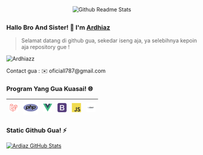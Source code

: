 <p align="center">
 <img width="200px" src="https://media1.giphy.com/avatars/mwooodward/cIe5MvDvX4Vc.gif" align="center" alt="Github Readme Stats" />
 <h2 align="center"></h2>
</p>

### Hallo Bro And Sister! 👋 I'm [Ardhiaz]()
> Selamat datang di github gua, sekedar iseng aja, ya selebihnya kepoin aja repository gue !

<img src="https://camo.githubusercontent.com/5e669759dd6b0233a6a00cb56cf18f966366c6bc1262619f6ffd2a71f3f4e525/68747470733a2f2f692e696d6775722e636f6d2f496b644c4976752e676966" alt="Ardhiazz" />

<div>
 <p>
Contact gua : ✉️ oficiall787@gmail.com
</p>
</div>

### Program Yang Gua Kuasai! 🌐

| [<img src="https://raw.githubusercontent.com/github/explore/80688e429a7d4ef2fca1e82350fe8e3517d3494d/topics/laravel/laravel.png" alt="Laravel" width="24">](https://laravel.com/) | [<img src="https://raw.githubusercontent.com/github/explore/80688e429a7d4ef2fca1e82350fe8e3517d3494d/topics/php/php.png" alt="php" width="38">](https://php.net/)  | [<img src="https://raw.githubusercontent.com/github/explore/80688e429a7d4ef2fca1e82350fe8e3517d3494d/topics/vue/vue.png" alt="Vue" width="24">](https://vuejs.org/)  |  [<img src="https://raw.githubusercontent.com/github/explore/80688e429a7d4ef2fca1e82350fe8e3517d3494d/topics/bootstrap/bootstrap.png" alt="Bootstrap" width="24">](https://getbootstrap.com/) |  [<img src="https://raw.githubusercontent.com/github/explore/80688e429a7d4ef2fca1e82350fe8e3517d3494d/topics/javascript/javascript.png" alt="jQuery" width="24">](https://jquery.com/) | [<img src="https://raw.githubusercontent.com/github/explore/80688e429a7d4ef2fca1e82350fe8e3517d3494d/topics/jquery/jquery.png" alt="jQuery" width="24">](https://jquery.com/)
|---|---|---|---|---|---|
 

### Static Github Gua! ⚡

[![Ardiaz GitHub Stats](https://github-readme-stats.vercel.app/api?username=Ardhiazz&show_icons=true&count_private=true)](https://github.com/Ardhiazz)
